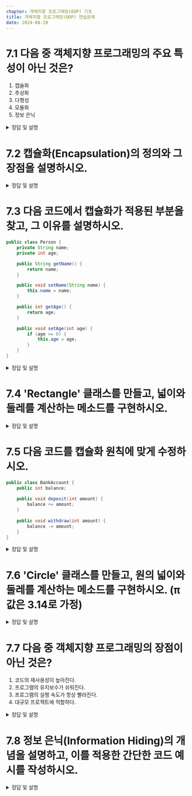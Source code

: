 ```yaml
---
chapter: 객체지향 프로그래밍(OOP) 기초
title: 객체지향 프로그래밍(OOP) 연습문제
date: 2024-08-28
---
```


# 7.1 다음 중 객체지향 프로그래밍의 주요 특성이 아닌 것은?
 1) 캡슐화
 2) 추상화
 3) 다형성
 4) 모듈화
 5) 정보 은닉

   <details>
   <summary>정답 및 설명</summary>
   정답: (4) 모듈화
   
   **설명**

   객체지향 프로그래밍의 주요 특성은 캡슐화, 추상화, 다형성, 상속입니다. 
   
   정보 은닉은 캡슐화의 한 측면으로 볼 수 있습니다. 
   
   모듈화는 객체지향 프로그래밍의 결과물로 볼 수 있지만, 주요 특성은 아닙니다.
   
   캡슐화: 데이터와 해당 데이터를 처리하는 메서드를 하나의 단위로 묶는 것
   
   추상화: 공통적인 속성이나 기능을 추출하여 정의하는 것
   
   다형성: 같은 인터페이스를 통해 서로 다른 구현을 제공하는 것
   
   정보 은닉: 객체의 내부 데이터나 구현 세부사항을 외부에서 직접 접근하지 못하게 하는 것
   
   </details>

# 7.2 캡슐화(Encapsulation)의 정의와 그 장점을 설명하시오.
   <details>
   <summary>정답 및 설명</summary>

   **캡슐화의 정의**
   
   캡슐화는 데이터(속성)와 그 데이터를 처리하는 메서드(동작)를 하나의 단위로 묶는 것을 의미합니다. 
   
이는 객체의 내부 구현을 외부로부터 숨기고, 객체의 인터페이스를 통해서만 접근할 수 있도록 하는 메커니즘입니다.
   
   **장점**
   
   데이터 보호: 객체의 내부 상태를 외부로부터 보호하여 무결성을 유지합니다.

   유지보수성 향상: 내부 구현을 변경해도 외부 인터페이스가 변경되지 않으면 다른 코드에 영향을 주지 않습니다.
   
   사용의 편의성: 복잡한 내부 로직을 알 필요 없이 제공된 메서드만으로 객체를 사용할 수 있습니다.
   
   코드의 모듈화: 관련된 데이터와 기능을 하나의 단위로 묶어 코드의 구조를 개선합니다.
   
   **예시 코드**
   ```java
   public class BankAccount {
   private double balance; // private 필드로 데이터 은닉
   
       // public 메서드를 통한 인터페이스 제공
       public void deposit(double amount) {
           if (amount > 0) {
               balance += amount;
           }
       }
   
       public void withdraw(double amount) {
           if (amount > 0 && balance >= amount) {
               balance -= amount;
           }
       }
   
       public double getBalance() {
           return balance;
       }
   }
   ```
   이 예시에서 balance는 private으로 선언되어 직접 접근이 불가능하고, public 메서드를 통해서만 조작할 수 있습니다. 
   
   이로써 데이터의 무결성을 보장하고 사용자에게 간단한 인터페이스를 제공합니다.
   </details>

# 7.3 다음 코드에서 캡슐화가 적용된 부분을 찾고, 그 이유를 설명하시오.

```java
public class Person {
    private String name;
    private int age;

    public String getName() {
        return name;
    }

    public void setName(String name) {
        this.name = name;
    }

    public int getAge() {
        return age;
    }

    public void setAge(int age) {
        if (age >= 0) {
            this.age = age;
        }
    }
}
```

   <details>
   <summary>정답 및 설명</summary>

   **캡슐화가 적용된 부분**
   
   ```java
   private String name;
   private int age;
   
   getName(), setName(String name), getAge(), setAge(int age) 메서드들
   ```
   **이유**
   
   데이터 은닉: name과 age 필드가 private으로 선언되어 외부에서 직접 접근할 수 없습니다. 이는 데이터를 보호하고 무결성을 유지하는 데 도움이 됩니다.
   
   접근 제어: public 메서드(getter와 setter)를 통해서만 데이터에 접근하고 수정할 수 있습니다. 이는 데이터 접근을 제어하고 유효성 검사를 수행할 수 있게 합니다.
   
   유효성 검사: setAge() 메서드에서 나이가 0 이상일 때만 값을 설정하도록 하여 데이터의 무결성을 보장합니다.
   
   인터페이스 제공: getter와 setter 메서드는 객체의 상태를 조작하기 위한 일관된 인터페이스를 제공합니다.
   
   유연성: 내부 구현을 변경하더라도 외부 인터페이스(public 메서드)가 그대로라면, 이 클래스를 사용하는 다른 코드에 영향을 주지 않습니다.
   
   이러한 방식으로 캡슐화를 적용하면, 객체의 내부 상태를 보호하면서도 필요한 경우에만 제어된 방식으로 접근할 수 있게 됩니다.
   </details>

# 7.4 'Rectangle' 클래스를 만들고, 넓이와 둘레를 계산하는 메소드를 구현하시오.

   <details>
   <summary>정답 및 설명</summary>

   ```java
   public class Rectangle {
       // 필드: 가로와 세로 길이
       private double width;
       private double height;
   
       // 생성자
       public Rectangle(double width, double height) {
           this.width = width;
           this.height = height;
       }
   
       // 넓이를 계산하는 메소드
       public double calculateArea() {
           return width * height;
       }
   
       // 둘레를 계산하는 메소드
       public double calculatePerimeter() {
           return 2 * (width + height);
       }
   
       // Getter와 Setter 메소드들
       public double getWidth() {
           return width;
       }
   
       public void setWidth(double width) {
           if (width > 0) {
               this.width = width;
           }
       }
   
       public double getHeight() {
           return height;
       }
   
       public void setHeight(double height) {
           if (height > 0) {
               this.height = height;
           }
       }
   }
   ```
   **설명**
   
   필드: width와 height를 private으로 선언하여 캡슐화를 적용했습니다.

   생성자: 객체 생성 시 가로와 세로 길이를 초기화합니다.

   calculateArea() 메소드: 넓이를 계산합니다 (가로 * 세로).

   calculatePerimeter() 메소드: 둘레를 계산합니다 (2 * (가로 + 세로)).

   Getter와 Setter 메소드: 필드에 대한 접근과 수정을 제어합니다. Setter에서는 양수 값만 허용하도록 유효성 검사를 수행합니다.
   
   **사용 예시**

   ```java
   public class Main {
      public static void main(String[] args) {
         Rectangle rect = new Rectangle(5, 3);
         System.out.println("넓이: " + rect.calculateArea());
         System.out.println("둘레: " + rect.calculatePerimeter());
   
         rect.setWidth(6);
         System.out.println("새로운 넓이: " + rect.calculateArea());
       }
   }
   ```
   </details>

# 7.5 다음 코드를 캡슐화 원칙에 맞게 수정하시오.

```java
public class BankAccount {
    public int balance;
    
    public void deposit(int amount) {
        balance += amount;
    }
    
    public void withdraw(int amount) {
        balance -= amount;
    }
}
```

   <details>
   <summary>정답 및 설명</summary>


   ```java
   public class BankAccount {
       private int balance; // private으로 변경
   
       // 생성자 추가
       public BankAccount(int initialBalance) {
           if (initialBalance >= 0) {
               this.balance = initialBalance;
           } else {
               throw new IllegalArgumentException("초기 잔액은 0 이상이어야 합니다.");
           }
       }
   
       // deposit 메소드 수정
       public void deposit(int amount) {
           if (amount > 0) {
               balance += amount;
           } else {
               throw new IllegalArgumentException("입금액은 0보다 커야 합니다.");
           }
       }
   
       // withdraw 메소드 수정
       public void withdraw(int amount) {
           if (amount > 0 && balance >= amount) {
               balance -= amount;
           } else {
               throw new IllegalArgumentException("출금액은 0보다 크고 잔액 이하여야 합니다.");
           }
       }
   
       // getBalance 메소드 추가
       public int getBalance() {
           return balance;
       }
   }
   ```
   **설명**
   
   데이터 은닉: balance 변수를 private으로 변경하여 외부에서 직접 접근할 수 없게 했습니다.
   
   생성자 추가: 객체 생성 시 초기 잔액을 설정할 수 있게 했습니다. 유효성 검사를 통해 음수 잔액을 방지합니다.
   
   deposit 메소드 수정: 입금액이 양수인지 확인하는 유효성 검사를 추가했습니다.
   
   withdraw 메소드 수정: 출금액이 양수이고 현재 잔액보다 작거나 같은지 확인하는 유효성 검사를 추가했습니다.
   
   getBalance 메소드 추가: 현재 잔액을 조회할 수 있는 메소드를 추가했습니다.
   
   위와 같은 코드로 수정했을 경우, 아래와 같은 장점이 있습니다.
   
   데이터(balance)를 보호하고,
   잘못된 조작(음수 입금, 잔액 초과 출금 등)을 방지하며,
   객체의 상태를 일관성 있게 유지할 수 있습니다.
   
   **사용 예시**
   ```java
   public class Main {
      public static void main(String[] args) {
         BankAccount account = new BankAccount(1000);
         account.deposit(500);
         account.withdraw(200);
         System.out.println("현재 잔액: " + account.getBalance()); // 1300
   
         try {
             account.withdraw(2000); // 예외 발생
         } catch (IllegalArgumentException e) {
             System.out.println("오류: " + e.getMessage());
         }
       }
   }
   ```
   </details>

# 7.6 'Circle' 클래스를 만들고, 원의 넓이와 둘레를 계산하는 메소드를 구현하시오. (π 값은 3.14로 가정)
   
   <details>
   <summary>정답 및 설명</summary>

   **'Circle' 클래스의 구현 예시**

   ```java
   public class Circle {
       // 상수 정의
       private static final double PI = 3.14;
   
       // 필드
       private double radius;
   
       // 생성자
       public Circle(double radius) {
           if (radius > 0) {
               this.radius = radius;
           } else {
               throw new IllegalArgumentException("반지름은 양수여야 합니다.");
           }
       }
   
       // 원의 넓이를 계산하는 메소드
       public double calculateArea() {
           return PI * radius * radius;
       }
   
       // 원의 둘레를 계산하는 메소드
       public double calculatePerimeter() {
           return 2 * PI * radius;
       }
   
       // Getter와 Setter
       public double getRadius() {
           return radius;
       }
   
       public void setRadius(double radius) {
           if (radius > 0) {
               this.radius = radius;
           } else {
               throw new IllegalArgumentException("반지름은 양수여야 합니다.");
           }
       }
   }
   ```
   **설명**
   
   1. PI를 private static final로 선언하여 상수로 정의했습니다. 이는 클래스 내에서만 접근 가능하고 변경할 수 없습니다.
   2. radius를 private로 선언하여 캡슐화를 적용했습니다.
   3. 생성자에서 반지름의 유효성을 검사합니다. 음수나 0이 입력되면 예외를 발생시킵니다.
   4. calculateArea() 메소드는 원의 넓이(πr²)를 계산합니다.
   5. calculatePerimeter() 메소드는 원의 둘레(2πr)를 계산합니다.
   6. Getter와 Setter 메소드를 제공하여 radius에 대한 접근과 수정을 제어합니다. Setter에서도 유효성 검사를 수행합니다.
   
   **사용 예시**
   ```java
   public class Main {
      public static void main(String[] args) {
            try {
            Circle circle = new Circle(5);
            System.out.println("반지름: " + circle.getRadius());
            System.out.println("넓이: " + circle.calculateArea());
            System.out.println("둘레: " + circle.calculatePerimeter());
   
               circle.setRadius(7);
               System.out.println("새 반지름: " + circle.getRadius());
               System.out.println("새 넓이: " + circle.calculateArea());
               System.out.println("새 둘레: " + circle.calculatePerimeter());
   
               // 예외 발생 테스트
               Circle invalidCircle = new Circle(-1); // IllegalArgumentException 발생
           } catch (IllegalArgumentException e) {
               System.out.println("오류: " + e.getMessage());
           }
       }
   }
   ```

   </details>

# 7.7 다음 중 객체지향 프로그래밍의 장점이 아닌 것은?
   1) 코드의 재사용성이 높아진다.
   2) 프로그램의 유지보수가 쉬워진다.
   3) 프로그램의 실행 속도가 항상 빨라진다.
   4) 대규모 프로젝트에 적합하다.


   <details>
   <summary>정답 및 설명</summary>
   
   정답: 3) 프로그램의 실행 속도가 항상 빨라진다.

   **객체지향 프로그래밍(OOP)의 실제 장점**

   1) 코드의 재사용성이 높아진다. (정답)
   
   클래스와 객체를 사용하여 코드를 모듈화하고 재사용할 수 있습니다.
   상속을 통해 기존 클래스의 기능을 확장하거나 재사용할 수 있습니다.
   
   2) 프로그램의 유지보수가 쉬워진다. (정답)
   
   캡슐화를 통해 객체의 내부 구현을 숨기고 인터페이스를 통해 접근하므로, 내부 구현을 변경해도 다른 부분에 영향을 미치지 않습니다.
   모듈화된 구조로 인해 특정 부분만 수정하거나 업데이트하기 쉽습니다.
   
   3) 프로그램의 실행 속도가 항상 빨라진다. (오답)
   
   OOP가 반드시 실행 속도를 향상시키는 것은 아닙니다.
   오히려 추상화와 다형성으로 인한 오버헤드로 실행 속도가 느려질 수 있습니다.
   실행 속도는 구현 방식, 알고리즘, 하드웨어 등 다양한 요소에 따라 달라집니다.
   
   4) 대규모 프로젝트에 적합하다. (정답)
   
   모듈화와 추상화를 통해 복잡한 시스템을 관리하기 쉽게 만들어 줍니다.
   팀 단위 개발에 적합하며, 각 부분을 독립적으로 개발하고 통합할 수 있습니다.
   
   **OOP의 추가적인 장점**
   
   1. 높은 수준의 추상화: 복잡한 시스템을 간단하게 모델링할 수 있습니다.
   2. 보안성 향상: 캡슐화를 통해 데이터를 보호하고 접근을 제어할 수 있습니다.
   3. 유연성과 확장성: 다형성을 통해 유연하고 확장 가능한 프로그램을 만들 수 있습니다.
   
   **OOP의 단점**
   
   1. 설계 시 더 많은 시간과 노력이 필요할 수 있습니다.
   2. 작은 규모의 프로젝트에서는 과도한 복잡성을 초래할 수 있습니다.
   3. 객체 간의 상호작용이 복잡해질 수 있어, 디버깅이 어려울 수 있습니다.
   4. 메모리 사용량이 증가할 수 있습니다 (객체 생성에 따른 오버헤드).
   
   **예시 코드로 OOP의 장단점 이해하기**
   ```java
   // 절차적 프로그래밍 방식
   public class ProceduralExample {
      public static void main(String[] args) {
         double radius = 5.0;
         double area = calculateCircleArea(radius);
         System.out.println("원의 넓이: " + area);
      }
   
       public static double calculateCircleArea(double radius) {
           return Math.PI * radius * radius;
       }
   }
   
   // 객체지향 프로그래밍 방식
   public class Circle {
      private double radius;
   
       public Circle(double radius) {
           this.radius = radius;
       }
   
       public double calculateArea() {
           return Math.PI * radius * radius;
       }
   }
   
   public class OOPExample {
      public static void main(String[] args) {
         Circle circle = new Circle(5.0);
         double area = circle.calculateArea();
         System.out.println("원의 넓이: " + area);
      }
   }
   ```
   이 예시에서,
   
   OOP 방식은 Circle 클래스를 생성하여 데이터(radius)와 메서드(calculateArea)를 캡슐화합니다.
   이는 코드의 재사용성과 유지보수성을 향상시키지만, 간단한 계산을 위해 객체를 생성하는 오버헤드가 있습니다.
   
대규모 프로젝트에서는 OOP의 이점이 더 명확해집니다. 예를 들어, 다양한 도형을 다루는 경우 각 도형을 클래스로 모델링하여 일관된 인터페이스로 관리할 수 있습니다.
   
   결론적으로, OOP는 프로그램의 구조화, 재사용성, 유지보수성 등에서 많은 이점을 제공하지만, 실행 속도 측면에서는 항상 우수하다고 할 수 없습니다. 프로젝트의 규모와 요구사항에 따라 적절한 프로그래밍 패러다임을 선택하는 것이 중요합니다.
   </details>

# 7.8 정보 은닉(Information Hiding)의 개념을 설명하고, 이를 적용한 간단한 코드 예시를 작성하시오.

   <details>
   <summary>정답 및 설명</summary>

   **정보 은닉(Information Hiding)의 개념**

   정보 은닉은 객체의 내부 구현 세부사항을 외부로부터 숨기는 것을 말합니다. 이는 객체지향 프로그래밍의 중요한 원칙 중 하나로, 캡슐화와 밀접한 관련이 있습니다.
   
   **주요 특징**
   
   1. 객체의 내부 데이터를 외부에서 직접 접근하지 못하게 합니다.
   2. 객체의 내부 구현을 변경해도 외부 인터페이스는 그대로 유지할 수 있습니다.
   3. 데이터의 무결성을 보호합니다.
   4. 객체 간의 결합도를 낮추고 응집도를 높입니다.
   
   **정보 은닉을 적용한 간단한 코드 예시**
   ```java
   public class BankAccount {
      // private 필드로 내부 데이터를 숨김
      private String accountNumber;
      private double balance;
      private String ownerName;
   
       // 생성자
       public BankAccount(String accountNumber, String ownerName) {
           this.accountNumber = accountNumber;
           this.ownerName = ownerName;
           this.balance = 0.0;
       }
   
       // public 메소드를 통해 제어된 방식으로 데이터에 접근
       public void deposit(double amount) {
           if (amount > 0) {
               balance += amount;
               System.out.println(amount + "원이 입금되었습니다.");
           } else {
               System.out.println("유효하지 않은 입금액입니다.");
           }
       }
   
       public void withdraw(double amount) {
           if (amount > 0 && balance >= amount) {
               balance -= amount;
               System.out.println(amount + "원이 출금되었습니다.");
           } else {
               System.out.println("출금할 수 없습니다. 잔액이 부족하거나 유효하지 않은 출금액입니다.");
           }
       }
   
       public double getBalance() {
           return balance;
       }
   
       public String getAccountSummary() {
           return "계좌번호: " + accountNumber + ", 소유자: " + ownerName + ", 잔액: " + balance + "원";
       }
   }
   
   
   // 사용 예시
   public class Main {
      public static void main(String[] args) {
           BankAccount account = new BankAccount("1234-5678", "홍길동");
   
           account.deposit(10000);
           account.withdraw(3000);
           
           System.out.println(account.getAccountSummary());
           System.out.println("현재 잔액: " + account.getBalance() + "원");
           
           // 아래 라인은 컴파일 에러 발생 (private 필드에 직접 접근 불가)
           // System.out.println(account.balance);
       }
   }
   ```
   이 예시에서 정보 은닉이 적용된 부분은 다음과 같습니다.
   
   1. 모든 필드(accountNumber, balance, ownerName)가 private으로 선언되어 외부에서 직접 접근할 수 없습니다.
   2. 계좌의 잔액(balance)은 deposit()과 withdraw() 메소드를 통해서만 변경할 수 있습니다. 이 메소드들은 입금액과 출금액의 유효성을 검사합니다.
   3. getBalance() 메소드를 통해 잔액을 조회할 수 있지만, 직접 수정은 불가능합니다.
   4. getAccountSummary() 메소드는 계좌 정보의 요약을 제공하지만, 개별 필드에 대한 직접적인 접근은 허용하지 않습니다.
   5. 계좌번호와 소유자 이름은 생성자를 통해 초기화되며, 이후 변경할 수 없습니다 (변경 메소드를 제공하지 않음).
   
   이러한 방식으로 정보 은닉을 적용하면, 객체의 내부 상태를 보호하고, 객체의 일관성을 유지하며, 향후 내부 구현을 변경하더라도 외부 코드에 영향을 주지 않을 수 있습니다.
   </details>